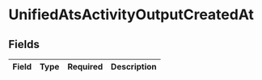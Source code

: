# UnifiedAtsActivityOutputCreatedAt


## Fields

| Field       | Type        | Required    | Description |
| ----------- | ----------- | ----------- | ----------- |